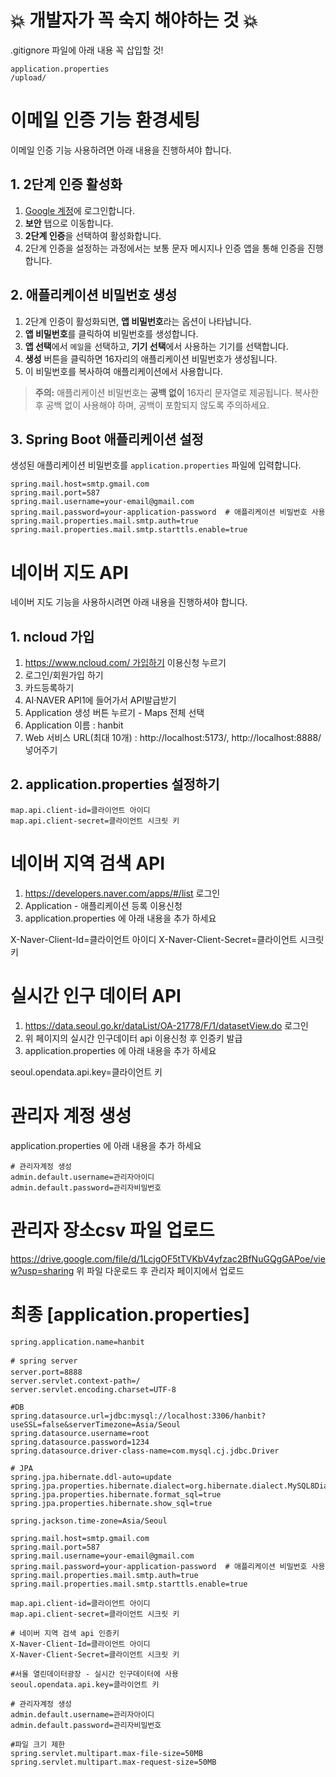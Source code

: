 # 💥 개발자가 꼭 숙지 해야하는 것 💥
.gitignore 파일에 아래 내용 꼭 삽입할 것!
```
application.properties
/upload/
```

# 이메일 인증 기능 환경세팅
이메일 인증 기능 사용하려면 아래 내용을 진행하셔야 합니다.

## 1. 2단계 인증 활성화
1. [Google 계정](https://myaccount.google.com/)에 로그인합니다.
2. **보안** 탭으로 이동합니다.
3. **2단계 인증**을 선택하여 활성화합니다.
4. 2단계 인증을 설정하는 과정에서는 보통 문자 메시지나 인증 앱을 통해 인증을 진행합니다.

## 2. 애플리케이션 비밀번호 생성
1. 2단계 인증이 활성화되면, **앱 비밀번호**라는 옵션이 나타납니다.
2. **앱 비밀번호**를 클릭하여 비밀번호를 생성합니다.
3. **앱 선택**에서 `메일`을 선택하고, **기기 선택**에서 사용하는 기기를 선택합니다.
4. **생성** 버튼을 클릭하면 16자리의 애플리케이션 비밀번호가 생성됩니다.
5. 이 비밀번호를 복사하여 애플리케이션에서 사용합니다.

> **주의:** 애플리케이션 비밀번호는 **공백 없이** 16자리 문자열로 제공됩니다. 복사한 후 공백 없이 사용해야 하며, 공백이 포함되지 않도록 주의하세요.

## 3. Spring Boot 애플리케이션 설정
생성된 애플리케이션 비밀번호를 `application.properties` 파일에 입력합니다.

```properties
spring.mail.host=smtp.gmail.com
spring.mail.port=587
spring.mail.username=your-email@gmail.com
spring.mail.password=your-application-password  # 애플리케이션 비밀번호 사용
spring.mail.properties.mail.smtp.auth=true
spring.mail.properties.mail.smtp.starttls.enable=true
````
# 네이버 지도 API
네이버 지도 기능을 사용하시려면 아래 내용을 진행하셔야 합니다.

## 1. ncloud 가입
1. [https://www.ncloud.com/ 가입하기](https://www.ncloud.com/product/applicationService/maps) 이용신청 누르기
2. 로그인/회원가입 하기
3. 카드등록하기
4. AI·NAVER API1에 들어가서 API발급받기
5. Application 생성 버튼 누르기 - Maps 전체 선택
6. Application 이름 : hanbit
7. Web 서비스 URL(최대 10개) : http://localhost:5173/, http://localhost:8888/ 넣어주기

## 2. application.properties 설정하기
```
map.api.client-id=클라이언트 아이디
map.api.client-secret=클라이언트 시크릿 키
```

# 네이버 지역 검색 API
1. https://developers.naver.com/apps/#/list 로그인
2. Application - 애플리케이션 등록 이용신청
3. application.properties 에 아래 내용을 추가 하세요

  X-Naver-Client-Id=클라이언트 아이디
  X-Naver-Client-Secret=클라이언트 시크릿 키

# 실시간 인구 데이터 API
1. https://data.seoul.go.kr/dataList/OA-21778/F/1/datasetView.do 로그인
2. 위 페이지의 실시간 인구데이터 api 이용신청 후 인증키 발급
3. application.properties 에 아래 내용을 추가 하세요
   
  seoul.opendata.api.key=클라이언트 키


# 관리자 계정 생성
application.properties 에 아래 내용을 추가 하세요
```
# 관리자계정 생성
admin.default.username=관리자아이디
admin.default.password=관리자비밀번호
```

# 관리자 장소csv 파일 업로드
https://drive.google.com/file/d/1LcjgOF5tTVKbV4yfzac2BfNuGQgGAPoe/view?usp=sharing
위 파일 다운로드 후 관리자 페이지에서 업로드

# 최종 [application.properties]
```
spring.application.name=hanbit

# spring server
server.port=8888
server.servlet.context-path=/
server.servlet.encoding.charset=UTF-8

#DB
spring.datasource.url=jdbc:mysql://localhost:3306/hanbit?useSSL=false&serverTimezone=Asia/Seoul
spring.datasource.username=root
spring.datasource.password=1234
spring.datasource.driver-class-name=com.mysql.cj.jdbc.Driver

# JPA 
spring.jpa.hibernate.ddl-auto=update
spring.jpa.properties.hibernate.dialect=org.hibernate.dialect.MySQL8Dialect
spring.jpa.properties.hibernate.format_sql=true
spring.jpa.properties.hibernate.show_sql=true

spring.jackson.time-zone=Asia/Seoul

spring.mail.host=smtp.gmail.com
spring.mail.port=587
spring.mail.username=your-email@gmail.com
spring.mail.password=your-application-password  # 애플리케이션 비밀번호 사용
spring.mail.properties.mail.smtp.auth=true
spring.mail.properties.mail.smtp.starttls.enable=true

map.api.client-id=클라이언트 아이디
map.api.client-secret=클라이언트 시크릿 키

# 네이버 지역 검색 api 인증키
X-Naver-Client-Id=클라이언트 아이디
X-Naver-Client-Secret=클라이언트 시크릿 키

#서울 열린데이터광장 - 실시간 인구데이터에 사용
seoul.opendata.api.key=클라이언트 키

# 관리자계정 생성
admin.default.username=관리자아이디
admin.default.password=관리자비밀번호

#파일 크기 제한
spring.servlet.multipart.max-file-size=50MB
spring.servlet.multipart.max-request-size=50MB

```




